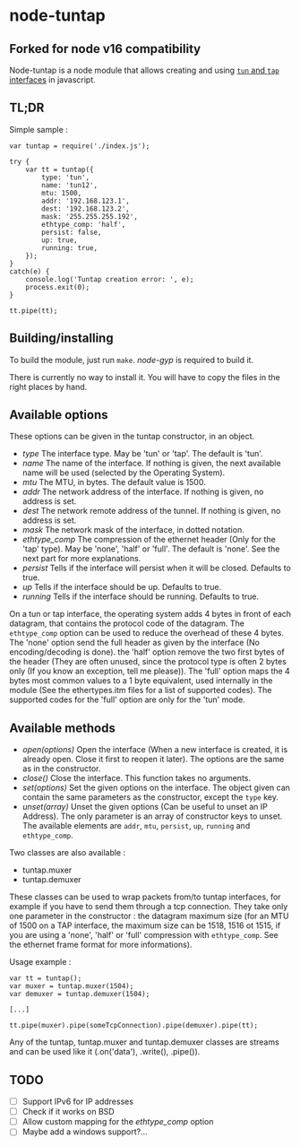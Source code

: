 node-tuntap
===========

Forked for node v16 compatibility
---------------------------------

Node-tuntap is a node module that allows creating and using [`tun` and `tap`
interfaces](https://en.wikipedia.org/wiki/TUN/TAP) in javascript.

TL;DR
-----

Simple sample :

	var tuntap = require('./index.js');
	
	try {
		var tt = tuntap({
			type: 'tun',
			name: 'tun12',
			mtu: 1500,
			addr: '192.168.123.1',
			dest: '192.168.123.2',
			mask: '255.255.255.192',
			ethtype_comp: 'half',
			persist: false,
			up: true,
			running: true,
		});
	}
	catch(e) {
		console.log('Tuntap creation error: ', e);
		process.exit(0);
	}
	
	tt.pipe(tt);

Building/installing
-------------------

To build the module, just run `make`. *node-gyp* is required to build it.

There is currently no way to install it. You will have to copy the files in 
the right places by hand.

Available options
-----------------

These options can be given in the tuntap constructor, in an object.

* *type* The interface type. May be 'tun' or 'tap'. The default is 'tun'.
* *name* The name of the interface. If nothing is given, the next available
  name will be used (selected by the Operating System).
* *mtu* The MTU, in bytes. The default value is 1500.
* *addr* The network address of the interface. If nothing is given, no address
  is set.
* *dest* The network remote address of the tunnel. If nothing is given, no
  address is set.
* *mask* The network mask of the interface, in dotted notation.
* *ethtype_comp* The compression of the ethernet header (Only for the 'tap'
  type). May be 'none', 'half' or 'full'. The default is 'none'. See the 
  next part for more explanations.
* *persist* Tells if the interface will persist when it will be closed.
  Defaults to true.
* *up* Tells if the interface should be up. Defaults to true.
* *running* Tells if the interface should be running. Defaults to true.

On a tun or tap interface, the operating system adds 4 bytes in front of 
each datagram, that contains the protocol code of the datagram. The 
`ethtype_comp` option can be used to reduce the overhead of these 4 bytes. 
The 'none' option send the full header as given by the interface (No 
encoding/decoding is done). the 'half' option remove the two first bytes of 
the header (They are often unused, since the protocol type is often 2 bytes 
only (If you know an exception, tell me please)). The 'full' option maps the 
4 bytes most common values to a 1 byte equivalent, used internally in the 
module (See the ethertypes.itm files for a list of supported codes). The 
supported codes for the 'full' option are only for the 'tun' mode.

Available methods
-----------------

* *open(options)* Open the interface (When a new interface is created, it is 
  already open. Close it first to reopen it later). The options are the same 
  as in the constructor.
* *close()* Close the interface. This function takes no arguments.
* *set(options)* Set the given options on the interface. The object given can
  contain the same parameters as the constructor, except the `type` key.
* *unset(array)* Unset the given options (Can be useful to unset an IP
  Address). The only parameter is an array of constructor keys to unset. The 
  available elements are `addr`, `mtu`, `persist`, `up`, `running` and 
  `ethtype_comp`.

Two classes are also available : 

* tuntap.muxer
* tuntap.demuxer

These classes can be used to wrap packets from/to tuntap interfaces, for 
example if you have to send them through a tcp connection. They take only 
one parameter in the constructor : the datagram maximum size (for an MTU of 
1500 on a TAP interface, the maximum size can be 1518, 1516 ot 1515, if you 
are using a 'none', 'half' or 'full' compression with `ethtype_comp`. See 
the ethernet frame format for more informations).

Usage example :

	var tt = tuntap();
	var muxer = tuntap.muxer(1504);
	var demuxer = tuntap.demuxer(1504);
	
	[...]
	
	tt.pipe(muxer).pipe(someTcpConnection).pipe(demuxer).pipe(tt);

Any of the tuntap, tuntap.muxer and tuntap.demuxer classes are streams and 
can be used like it (.on('data'), .write(), .pipe()).

TODO
----

* [ ] Support IPv6 for IP addresses
* [ ] Check if it works on BSD
* [ ] Allow custom mapping for the *ethtype_comp* option
* [ ] Maybe add a windows support?...
